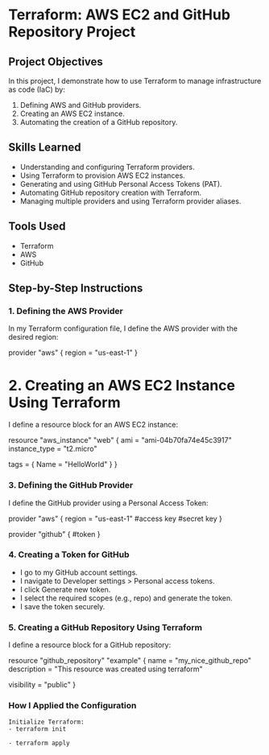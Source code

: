 # Terraform: AWS EC2 and GitHub Repository Project

## Project Objectives

In this project, I demonstrate how to use Terraform to manage infrastructure as code (IaC) by:
1. Defining AWS and GitHub providers.
2. Creating an AWS EC2 instance.
3. Automating the creation of a GitHub repository.

## Skills Learned

- Understanding and configuring Terraform providers.
- Using Terraform to provision AWS EC2 instances.
- Generating and using GitHub Personal Access Tokens (PAT).
- Automating GitHub repository creation with Terraform.
- Managing multiple providers and using Terraform provider aliases.

## Tools Used

- Terraform
- AWS
- GitHub

## Step-by-Step Instructions

### 1. Defining the AWS Provider

In my Terraform configuration file, I define the AWS provider with the desired region:

provider "aws" {
  region = "us-east-1"
}

# 2. Creating an AWS EC2 Instance Using Terraform
I define a resource block for an AWS EC2 instance:

resource "aws_instance" "web" {
  ami           = "ami-04b70fa74e45c3917"  
  instance_type = "t2.micro"

  tags = {
    Name = "HelloWorld"
  }
}

### 3. Defining the GitHub Provider
I define the GitHub provider using a Personal Access Token:


provider "aws" {
  region     = "us-east-1"
    #access key
  #secret key 
}

provider "github" {
#token
}

### 4. Creating a Token for GitHub
- I go to my GitHub account settings.
- I navigate to Developer settings > Personal access tokens.
- I click Generate new token.
- I select the required scopes (e.g., repo) and generate the token.
- I save the token securely.

### 5. Creating a GitHub Repository Using Terraform 
I define a resource block for a GitHub repository:

resource "github_repository" "example" {
  name        = "my_nice_github_repo"
  description = "This resource was created using terraform"

  visibility = "public"
}
### How I Applied the Configuration
```hcl
Initialize Terraform:
- terraform init

- terraform apply 
